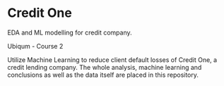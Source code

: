 # Credit One
EDA and ML modelling for credit company.

Ubiqum - Course 2

Utilize Machine Learning to reduce client default losses of Credit One, a credit lending company.
The whole analysis, machine learning and conclusions as well as the data itself are placed in this repository.
